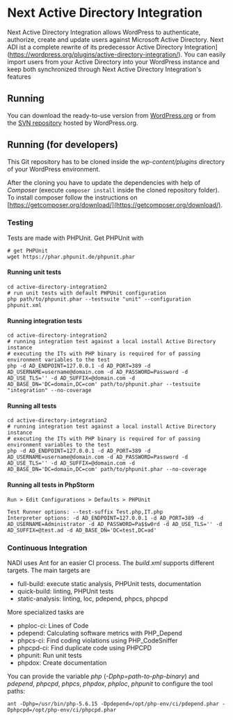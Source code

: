 # Next Active Directory Integration
Next Active Directory Integration allows WordPress to authenticate, authorize, create and update users against Microsoft Active Directory. Next ADI ist a complete rewrite of its predecessor Active Directory Integration](https://wordpress.org/plugins/active-directory-integration/). You can easily import users from your Active Directory into your WordPress instance and keep both synchronized through Next Active Directory Integration's features

## Running
You can download the ready-to-use version from [WordPress.org](https://wordpress.org/plugins/next-active-directory-integration) or from the [SVN repository](https://plugins.svn.wordpress.org/next-active-directory-integration) hosted by WordPress.org.

## Running (for developers)
This Git repository has to be cloned inside the *wp-content/plugins* directory of your WordPress environment.

After the cloning you have to update the dependencies with help of *Composer* (execute `composer install` inside the cloned repository folder).
To install composer follow the instructions on [https://getcomposer.org/download/](https://getcomposer.org/download/).
	
### Testing
Tests are made with PHPUnit. Get PHPUnit with

	# get PHPUnit
	wget https://phar.phpunit.de/phpunit.phar

#### Running unit tests

 	cd active-directory-integration2
	# run unit tests with default PHPUnit configuration
	php path/to/phpunit.phar --testsuite "unit" --configuration phpunit.xml

#### Running integration tests 

	cd active-directory-integration2
	# running integration test against a local install Active Directory instance
	# executing the ITs with PHP binary is required for of passing environment variables to the test
	php -d AD_ENDPOINT=127.0.0.1 -d AD_PORT=389 -d AD_USERNAME=username@domain.com -d AD_PASSWORD=Password -d AD_USE_TLS='' -d AD_SUFFIX=@domain.com -d AD_BASE_DN='DC=domain,DC=com' path/to/phpunit.phar --testsuite "integration" --no-coverage

#### Running all tests

	cd active-directory-integration2
	# running integration test against a local install Active Directory instance
	# executing the ITs with PHP binary is required for of passing environment variables to the test
	php -d AD_ENDPOINT=127.0.0.1 -d AD_PORT=389 -d AD_USERNAME=username@domain.com -d AD_PASSWORD=Password -d AD_USE_TLS='' -d AD_SUFFIX=@domain.com -d AD_BASE_DN='DC=domain,DC=com' path/to/phpunit.phar --no-coverage

#### Running all tests in PhpStorm
	
	Run > Edit Configurations > Defaults > PHPUnit
	
	Test Runner options: --test-suffix Test.php,IT.php
	Interpreter options: -d AD_ENDPOINT=127.0.0.1 -d AD_PORT=389 -d AD_USERNAME=Administrator -d AD_PASSWORD=Pa$$w0rd -d AD_USE_TLS='' -d AD_SUFFIX=@test.ad -d AD_BASE_DN='DC=test,DC=ad'

### Continuous Integration
NADI uses Ant for an easier CI process. The *build.xml* supports different targets. The main targets are

 - full-build: execute static analysis, PHPUnit tests, documentation
 - quick-build: linting, PHPUnit tests
 - static-analysis: linting, loc, pdepend, phpcs, phpcpd

More specialized tasks are

 - phploc-ci: Lines of Code
 - pdepend: Calculating software metrics with PHP_Depend
 - phpcs-ci: Find coding violations using PHP_CodeSniffer
 - phpcpd-ci: Find duplicate code using PHPCPD
 - phpunit: Run unit tests
 - phpdox: Create documentation

You can provide the variable *php* (*-Dphp=path-to-php-binary*) and *pdepend*, *phpcpd*, *phpcs*, *phpdox*, *phploc*, *phpunit* to configure the tool paths:

	ant -Dphp=/usr/bin/php-5.6.15 -Dpdepend=/opt/php-env/ci/pdepend.phar -Dphpcpd=/opt/php-env/ci/phpcpd.phar
	

